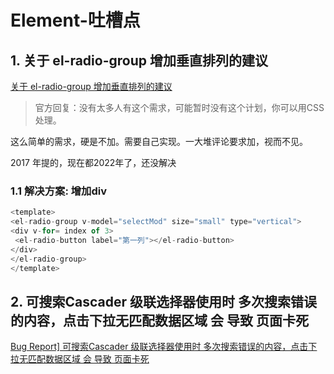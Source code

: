 # Element-吐槽点

## 1. 关于 el-radio-group 增加垂直排列的建议

[关于 el-radio-group 增加垂直排列的建议](https://github.com/ElemeFE/element/issues/3037)

> 官方回复：没有太多人有这个需求，可能暂时没有这个计划，你可以用CSS处理。

这么简单的需求，硬是不加。需要自己实现。一大堆评论要求加，视而不见。

2017 年提的，现在都2022年了，还没解决

### 1.1 解决方案: 增加div

```js
<template>
<el-radio-group v-model="selectMod" size="small" type="vertical">
<div v-for= index of 3>
 <el-radio-button label="第一列"></el-radio-button>
</div>
</el-radio-group>
</template>
```

## 2. 可搜索Cascader 级联选择器使用时 多次搜索错误的内容，点击下拉无匹配数据区域 会 导致 页面卡死

[Bug Report\] 可搜索Cascader 级联选择器使用时 多次搜索错误的内容，点击下拉无匹配数据区域 会 导致 页面卡死](https://github.com/ElemeFE/element/issues/22006#top)
